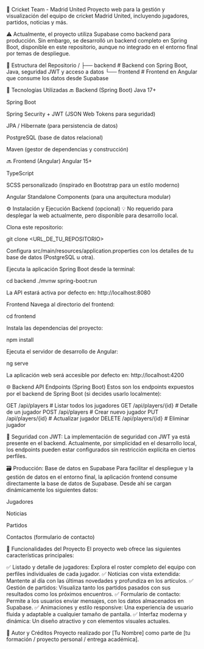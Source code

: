 🏏 Cricket Team - Madrid United
Proyecto web para la gestión y visualización del equipo de cricket Madrid United, incluyendo jugadores, partidos, noticias y más.

⚠️ Actualmente, el proyecto utiliza Supabase como backend para producción. Sin embargo, se desarrolló un backend completo en Spring Boot, disponible en este repositorio, aunque no integrado en el entorno final por temas de despliegue.

📁 Estructura del Repositorio
/
├── backend # Backend con Spring Boot, Java, seguridad JWT y acceso a datos
└── frontend # Frontend en Angular que consume los datos desde Supabase

🚀 Tecnologías Utilizadas
🔙 Backend (Spring Boot)
Java 17+

Spring Boot

Spring Security + JWT (JSON Web Tokens para seguridad)

JPA / Hibernate (para persistencia de datos)

PostgreSQL (base de datos relacional)

Maven (gestor de dependencias y construcción)

🔜 Frontend (Angular)
Angular 15+

TypeScript

SCSS personalizado (inspirado en Bootstrap para un estilo moderno)

Angular Standalone Components (para una arquitectura modular)

⚙️ Instalación y Ejecución
Backend (opcional)
💡 No requerido para desplegar la web actualmente, pero disponible para desarrollo local.

Clona este repositorio:

git clone <URL_DE_TU_REPOSITORIO>

Configura src/main/resources/application.properties con los detalles de tu base de datos (PostgreSQL u otra).

Ejecuta la aplicación Spring Boot desde la terminal:

cd backend
./mvnw spring-boot:run

La API estará activa por defecto en: http://localhost:8080

Frontend
Navega al directorio del frontend:

cd frontend

Instala las dependencias del proyecto:

npm install

Ejecuta el servidor de desarrollo de Angular:

ng serve

La aplicación web será accesible por defecto en: http://localhost:4200

🌐 Backend API Endpoints (Spring Boot)
Estos son los endpoints expuestos por el backend de Spring Boot (si decides usarlo localmente):

GET     /api/players        # Listar todos los jugadores
GET     /api/players/{id}   # Detalle de un jugador
POST    /api/players        # Crear nuevo jugador
PUT     /api/players/{id}   # Actualizar jugador
DELETE  /api/players/{id}   # Eliminar jugador

🔐 Seguridad con JWT: La implementación de seguridad con JWT ya está presente en el backend. Actualmente, por simplicidad en el desarrollo local, los endpoints pueden estar configurados sin restricción explícita en ciertos perfiles.

🗃️ Producción: Base de datos en Supabase
Para facilitar el despliegue y la gestión de datos en el entorno final, la aplicación frontend consume directamente la base de datos de Supabase. Desde ahí se cargan dinámicamente los siguientes datos:

Jugadores

Noticias

Partidos

Contactos (formulario de contacto)

📸 Funcionalidades del Proyecto
El proyecto web ofrece las siguientes características principales:

✅ Listado y detalle de jugadores: Explora el roster completo del equipo con perfiles individuales de cada jugador.
✅ Noticias con vista extendida: Mantente al día con las últimas novedades y profundiza en los artículos.
✅ Gestión de partidos: Visualiza tanto los partidos pasados con sus resultados como los próximos encuentros.
✅ Formulario de contacto: Permite a los usuarios enviar mensajes, con los datos almacenados en Supabase.
✅ Animaciones y estilo responsive: Una experiencia de usuario fluida y adaptable a cualquier tamaño de pantalla.
✅ Interfaz moderna y dinámica: Un diseño atractivo y con elementos visuales actuales.

🔗 Autor y Créditos
Proyecto realizado por [Tu Nombre] como parte de [tu formación / proyecto personal / entrega académica].
